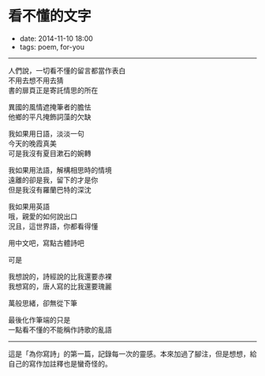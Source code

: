# 看不懂的文字

- date: 2014-11-10 18:00
- tags: poem, for-you

-----

人們說，一切看不懂的留言都當作表白  
不用去想不用去猜  
書的扉頁正是寄託情思的所在

異國的風情遮掩筆者的膽怯  
他鄉的平凡掩飾詞藻的欠缺

我如果用日語，淡淡一句  
今天的晚霞真美  
可是我沒有夏目漱石的婉轉

我如果用法語，解構相思時的情境  
遠離的卻是我，留下的才是你  
但是我沒有羅蘭巴特的深沈

我如果用英語  
哦，親愛的如何說出口  
況且，這世界語，你都看得懂

用中文吧，寫點古體詩吧

可是

我想說的，詩經說的比我還要赤裸  
我想寫的，唐人寫的比我還要瑰麗

萬般思緒，卻無從下筆

最後化作筆端的只是  
一點看不懂的不能稱作詩歌的亂語

****

這是「為你寫詩」的第一篇，記錄每一次的靈感。本來加過了腳注，但是想想，給自己的寫作加註釋也是蠻奇怪的。